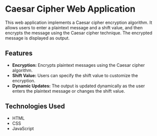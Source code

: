# Caesar Cipher Web Application

This web application implements a Caesar cipher encryption algorithm. It allows users to enter a plaintext message and a shift value, and then encrypts the message using the Caesar cipher technique. The encrypted message is displayed as output.

## Features

- **Encryption:** Encrypts plaintext messages using the Caesar cipher algorithm.
- **Shift Value:** Users can specify the shift value to customize the encryption.
- **Dynamic Updates:** The output is updated dynamically as the user enters the plaintext message or changes the shift value.

## Technologies Used

- HTML
- CSS
- JavaScript

